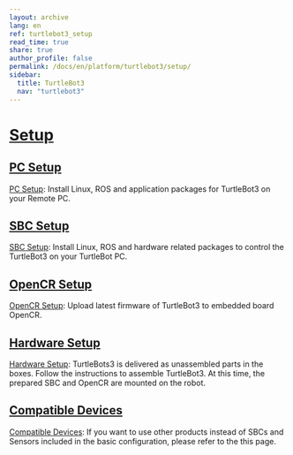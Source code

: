 ```yaml
---
layout: archive
lang: en
ref: turtlebot3_setup
read_time: true
share: true
author_profile: false
permalink: /docs/en/platform/turtlebot3/setup/
sidebar:
  title: TurtleBot3
  nav: "turtlebot3"
---
```


<div style="counter-reset: h1 19"></div>

# [Setup](#setup)

## [PC Setup](#pc-setup)
[PC Setup]: Install Linux, ROS and application packages for TurtleBot3 on your Remote PC.

## [SBC Setup](#sbc-setup)
[SBC Setup]: Install Linux, ROS and hardware related packages to control the TurtleBot3 on your TurtleBot PC.

## [OpenCR Setup](#opencr-setup)
[OpenCR Setup]: Upload latest firmware of TurtleBot3 to embedded board OpenCR.

## [Hardware Setup](#hardware-setup)
[Hardware Setup]: TurtleBots3 is delivered as unassembled parts in the boxes. Follow the instructions to assemble TurtleBot3. At this time, the prepared SBC and OpenCR are mounted on the robot.

## [Compatible Devices](#compatible-devices)
[Compatible Devices]: If you want to use other products instead of SBCs and Sensors included in the basic configuration, please refer to the this page.

[PC Setup]: /docs/en/platform/turtlebot3/pc_setup/
[SBC Setup]: /docs/en/platform/turtlebot3/sbc_setup/
[OpenCR Setup]: /docs/en/platform/turtlebot3/opencr_setup/
[Hardware Setup]: /docs/en/platform/turtlebot3/hardware_setup/
[Compatible Devices]: /docs/en/platform/turtlebot3/compatible_devices/ 
